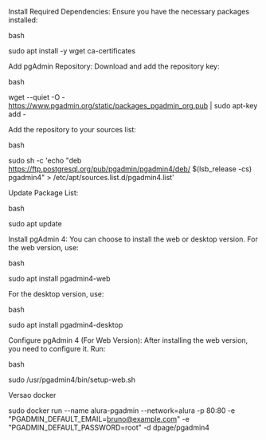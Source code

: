 Install Required Dependencies: Ensure you have the necessary packages installed:

bash

sudo apt install -y wget ca-certificates

Add pgAdmin Repository: Download and add the repository key:

bash

wget --quiet -O - https://www.pgadmin.org/static/packages_pgadmin_org.pub | sudo apt-key add -

Add the repository to your sources list:

bash

sudo sh -c 'echo "deb https://ftp.postgresql.org/pub/pgadmin/pgadmin4/deb/ $(lsb_release -cs) pgadmin4" > /etc/apt/sources.list.d/pgadmin4.list'

Update Package List:

bash

sudo apt update

Install pgAdmin 4: You can choose to install the web or desktop version. For the web version, use:

bash

sudo apt install pgadmin4-web

For the desktop version, use:

bash

sudo apt install pgadmin4-desktop

Configure pgAdmin 4 (For Web Version): After installing the web version, you need to configure it. Run:

bash

sudo /usr/pgadmin4/bin/setup-web.sh


Versao docker

sudo docker run --name alura-pgadmin --network=alura -p 80:80 -e "PGADMIN_DEFAULT_EMAIL=bruno@example.com" -e "PGADMIN_DEFAULT_PASSWORD=root" -d dpage/pgadmin4
